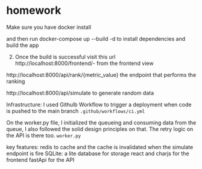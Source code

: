 # homework

Make sure you have docker install

and then run docker-compose up --build -d to install dependencies and build the app

2. Once the build is successful visit this url
   http://localhost:8000/frontend/- from the frontend view

http://localhost:8000/api/rank/{metric_value} the endpoint that performs the ranking

http://localhost:8000/api/simulate to generate random data

Infrastructure:
I used Githulb Workflow to trigger a deployment when code is pushed to the main branch
`.github/workflows/ci.yml`

On the worker.py file, I initialized the queueing and consuming data from the queue, I also followed the solid design principles on that. The retry logic on the API is there too.
`worker.py`

key features: redis to cache and the cache is invalidated when the simulate endpoint is fire
SQLite: a lite database for storage
react and charjs for the frontend
fastApi for the API

